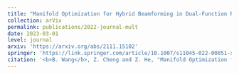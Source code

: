 ```yaml
---
title: "Manifold Optimization for Hybrid Beamforming in Dual-Function Radar-Communication System."
collection: arVix
permalink: publications/2022-journal-mult
date: 2023-03-01
level: journal
arxiv: 'https://arxiv.org/abs/2111.15102'
springer: 'https://link.springer.com/article/10.1007/s11045-022-00851-x'
citation: '<b>B. Wang</b>, Z. Cheng and Z. He, "Manifold Optimization for Hybrid Beamforming in Dual-Function Radar-Communication System," <i>Multidimensional Systems and Signal Processing</i>, vol. 34, no. 1, pp.1-24, Mar. 2023.'
---
```

